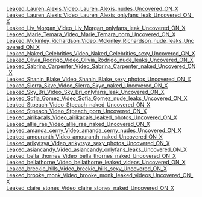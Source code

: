 <a href="./Leaked_Lauren_Alexis_Video_Lauren_Alexis_nudes_Uncovered_ON_X.md">Leaked_Lauren_Alexis_Video_Lauren_Alexis_nudes_Uncovered_ON_X</a><br>
<a href="./Leaked_Lauren_Alexis_Video_Lauren_Alexis_onlyfans_leak_Uncovered_ON_X.md">Leaked_Lauren_Alexis_Video_Lauren_Alexis_onlyfans_leak_Uncovered_ON_X</a><br>
<a href="./Leaked_Liv_Morgan_Video_Liv_Morgan_onlyfans_leak_Uncovered_ON_X.md">Leaked_Liv_Morgan_Video_Liv_Morgan_onlyfans_leak_Uncovered_ON_X</a><br>
<a href="./Leaked_Marie_Temara_Video_Marie_Temara_porn_Uncovered_ON_X.md">Leaked_Marie_Temara_Video_Marie_Temara_porn_Uncovered_ON_X</a><br>
<a href="./Leaked_Mckinley_Richardson_Video_Mckinley_Richardson_nude_leaks_Uncovered_ON_X.md">Leaked_Mckinley_Richardson_Video_Mckinley_Richardson_nude_leaks_Uncovered_ON_X</a><br>
<a href="./Leaked_Naked_Celebrities_Video_Naked_Celebrities_sexy_Uncovered_ON_X.md">Leaked_Naked_Celebrities_Video_Naked_Celebrities_sexy_Uncovered_ON_X</a><br>
<a href="./Leaked_Olivia_Rodrigo_Video_Olivia_Rodrigo_nude_leaks_Uncovered_ON_X.md">Leaked_Olivia_Rodrigo_Video_Olivia_Rodrigo_nude_leaks_Uncovered_ON_X</a><br>
<a href="./Leaked_Sabrina_Carpenter_Video_Sabrina_Carpenter_naked_Uncovered_ON_X.md">Leaked_Sabrina_Carpenter_Video_Sabrina_Carpenter_naked_Uncovered_ON_X</a><br>
<a href="./Leaked_Shanin_Blake_Video_Shanin_Blake_sexy_photos_Uncovered_ON_X.md">Leaked_Shanin_Blake_Video_Shanin_Blake_sexy_photos_Uncovered_ON_X</a><br>
<a href="./Leaked_Sierra_Skye_Video_Sierra_Skye_naked_Uncovered_ON_X.md">Leaked_Sierra_Skye_Video_Sierra_Skye_naked_Uncovered_ON_X</a><br>
<a href="./Leaked_Sky_Bri_Video_Sky_Bri_onlyfans_leak_Uncovered_ON_X.md">Leaked_Sky_Bri_Video_Sky_Bri_onlyfans_leak_Uncovered_ON_X</a><br>
<a href="./Leaked_Sofia_Gomez_Video_Sofia_Gomez_nude_leaks_Uncovered_ON_X.md">Leaked_Sofia_Gomez_Video_Sofia_Gomez_nude_leaks_Uncovered_ON_X</a><br>
<a href="./Leaked_Stpeach_Video_Stpeach_naked_Uncovered_ON_X.md">Leaked_Stpeach_Video_Stpeach_naked_Uncovered_ON_X</a><br>
<a href="./Leaked_Stpeach_Video_Stpeach_porn_Uncovered_ON_X.md">Leaked_Stpeach_Video_Stpeach_porn_Uncovered_ON_X</a><br>
<a href="./Leaked_airikacals_Video_airikacals_leaked_photos_Uncovered_ON_X.md">Leaked_airikacals_Video_airikacals_leaked_photos_Uncovered_ON_X</a><br>
<a href="./Leaked_allie_rae_Video_allie_rae_naked_Uncovered_ON_X.md">Leaked_allie_rae_Video_allie_rae_naked_Uncovered_ON_X</a><br>
<a href="./Leaked_amanda_cerny_Video_amanda_cerny_nudes_Uncovered_ON_X.md">Leaked_amanda_cerny_Video_amanda_cerny_nudes_Uncovered_ON_X</a><br>
<a href="./Leaked_amouranth_Video_amouranth_naked_Uncovered_ON_X.md">Leaked_amouranth_Video_amouranth_naked_Uncovered_ON_X</a><br>
<a href="./Leaked_arikytsya_Video_arikytsya_sexy_photos_Uncovered_ON_X.md">Leaked_arikytsya_Video_arikytsya_sexy_photos_Uncovered_ON_X</a><br>
<a href="./Leaked_asiancandy_Video_asiancandy_onlyfans_leaks_Uncovered_ON_X.md">Leaked_asiancandy_Video_asiancandy_onlyfans_leaks_Uncovered_ON_X</a><br>
<a href="./Leaked_bella_thornes_Video_bella_thornes_naked_Uncovered_ON_X.md">Leaked_bella_thornes_Video_bella_thornes_naked_Uncovered_ON_X</a><br>
<a href="./Leaked_bellathorne_Video_bellathorne_leaked_videos_Uncovered_ON_X.md">Leaked_bellathorne_Video_bellathorne_leaked_videos_Uncovered_ON_X</a><br>
<a href="./Leaked_breckie_hills_Video_breckie_hills_sexy_Uncovered_ON_X.md">Leaked_breckie_hills_Video_breckie_hills_sexy_Uncovered_ON_X</a><br>
<a href="./Leaked_brooke_monk_Video_brooke_monk_leaked_videos_Uncovered_ON_X.md">Leaked_brooke_monk_Video_brooke_monk_leaked_videos_Uncovered_ON_X</a><br>
<a href="./Leaked_claire_stones_Video_claire_stones_naked_Uncovered_ON_X.md">Leaked_claire_stones_Video_claire_stones_naked_Uncovered_ON_X</a><br>
